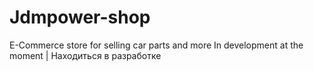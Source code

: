 # Jdmpower-shop
E-Commerce store for selling car parts and more 
In development at the moment | Находиться в разработке

